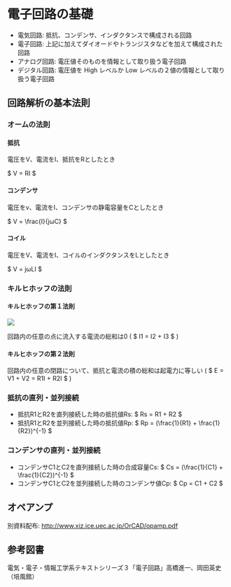 # 電子回路の基礎

* 電気回路: 抵抗、コンデンサ、インダクタンスで構成される回路
* 電子回路: 上記に加えてダイオードやトランジスタなどを加えて構成された回路
* アナログ回路: 電圧値そのものを情報として取り扱う電子回路
* デジタル回路: 電圧値を High レベルか Low レベルの２値の情報として取り扱う電子回路

## 回路解析の基本法則

### オームの法則

#### 抵抗

電圧をV、電流をI、抵抗をRとしたとき

$ V = RI $

#### コンデンサ

電圧をv、電流をI、コンデンサの静電容量をCとしたとき

$ V = \frac{I}{jωC} $

#### コイル

電圧をV、電流をI、コイルのインダクタンスをLとしたとき

$ V = jωLI $

### キルヒホッフの法則

#### キルヒホッフの第１法則
![](./image1.gif)

回路内の任意の点に流入する電流の総和は0 ( $ I1 = I2 + I3 $ )

#### キルヒホッフの第２法則
回路内の任意の閉路について、抵抗と電流の積の総和は起電力に等しい ( $ E = V1 + V2 = R1I + R2I $ )

### 抵抗の直列・並列接続

* 抵抗R1とR2を直列接続した時の抵抗値Rs: $ Rs = R1 + R2 $
* 抵抗R1とR2を並列接続した時の抵抗値Rp: $ Rp = (\frac{1}{R1} + \frac{1}{R2})^{-1} $

### コンデンサの直列・並列接続

* コンデンサC1とC2を直列接続した時の合成容量Cs: $ Cs = (\frac{1}{C1} + \frac{1}{C2})^{-1} $
* コンデンサC1とC2を並列接続した時のコンデンサ値Cp: $ Cp = C1 + C2 $


## オペアンプ

別資料配布: http://www.xiz.ice.uec.ac.jp/OrCAD/opamp.pdf


## 参考図書
電気・電子・情報工学系テキストシリーズ３「電子回路」高橋進一、岡田英史（培風館）
